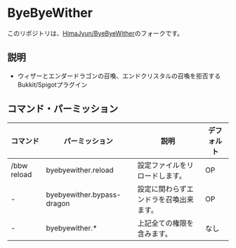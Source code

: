 # ByeByeWither

このリポジトリは、[HimaJyun/ByeByeWither](https://github.com/HimaJyun/ByeByeWither)のフォークです。

## 説明

* ウィザーとエンダードラゴンの召喚、エンドクリスタルの召喚を拒否するBukkit/Spigotプラグイン

## コマンド・パーミッション

|コマンド|パーミッション|説明|デフォルト|
|---|---|---|---|
|/bbw reload|byebyewither.reload|設定ファイルをリロードします。|OP|
|-|byebyewither.bypass-dragon|設定に関わらずエンドラを召喚出来ます。|OP|
|-|byebyewither.*|上記全ての権限を含みます。|なし|
